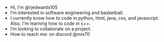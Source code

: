 - Hi, I’m @rjedwards105
- I’m interested in software engineering and basketball.
- I currently know how to code in python, html, java, css, and javascript. Also, I'm learning how to code in c++.
- I’m looking to collaborate on a project.
- How to reach me: on discord @mix70

<!---
rjedwards105/rjedwards105 is a ✨ special ✨ repository because its `README.md` (this file) appears on your GitHub profile.
You can click the Preview link to take a look at your changes.
--->
